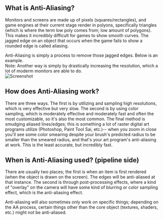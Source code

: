 ## What is Anti-Aliasing?
Monitors and screens are made up of pixels (squares/rectangles), and game engines at their current stage render in polyons, specifically triangles (which is where the term low poly comes from; low amount of polygons). This makes it incredibly difficult for games to show smooth curves. The jagged edge on an object that occurs when the game fails to show a rounded edge is called aliasing.

Anti-Aliasing is simply a process to remove those jagged edges. Below is an example.<br>
Note: Another way is simply by drastically increasing the resolution, which a lot of moderm monitors are able to do.<br>
![Screenshot](Screenshots/AntiAliasing.png)<br>

## How does Anti-Aliasing work?
There are three ways. The first is by utilizing and sampling high resolutions, which is very effective but very slow. The second is by using color sampling, which is moderately effective and moderately fast and often the most customizable, so it's also the most common. The final method is smudging aliased lines/edges; this is something a lot of raster digital art programs utilize (Photoshop, Paint Tool Sai, etc.)-- when you zoom in close you'll see some color smearing despite your brush's predicted radius to be smaller than the smeared radius, and that's your art program's anti-aliasing at work. This is the least accurate, but incredibly fast.

## When is Anti-Aliasing used? (pipeline side)
There are usually two places; the first is when an item is first rendered (when the object is drawn on the screen). The edges will be anti-aliased at that instance. The second is through post-processing effects, where a kind of "overlay" on the camera will have some kind of blurring or color sampling effect, which is the anti-aliasing effect.

Anti-aliasing will also sometimes only work on specific things; depending on the AA process, certain things other than the core object (textures, shaders, etc.) might not be anti-aliased.
